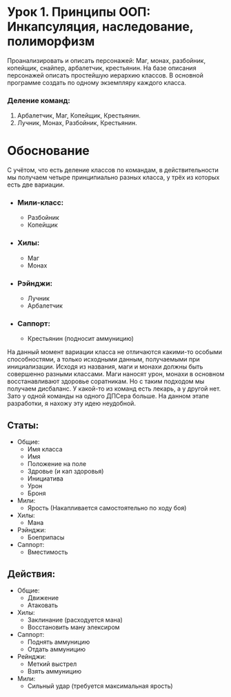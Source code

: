 # Урок 1. Принципы ООП: Инкапсуляция, наследование, полиморфизм

Проанализировать и описать персонажей: Маг, монах, разбойник, копейщик, снайпер, арбалетчик, крестьянин. На базе описания персонажей описать простейшую иерархию классов. В основной программе создать по одному экземпляру каждого класса.

### Деление команд:
1. Арбалетчик, Маг, Копейщик, Крестьянин.
2. Лучник, Монах, Разбойник, Крестьянин.

# Обоснование
С учётом, что есть деление классов по командам, в действительности мы получаем четыре принципиально разных класса, у трёх из которых есть две вариации. 

* ### Мили-класс:
   * Разбойник
   * Копейщик
* ### Хилы:
  * Маг
  * Монах
* ### Рэйнджи:
  * Лучник
  * Арбалетчик
* ### Саппорт:
  * Крестьянин (подносит аммуницию)

На данный момент вариации класса не отличаются какими-то особыми способностями, а только исходными данным, получаемыми при инициализации. Исходя из названия, маги и монахи должны быть совершенно разными классами. Маги наносят урон, монахи в основном восстанавливают здоровье соратникам. Но с таким подходом мы получаем дисбаланс. У какой-то из команд есть лекарь, а у другой нет. Зато у одной команды на одного ДПСера больше. На данном этапе разработки, я нахожу эту идею неудобной.

## Статы: 
- Общие:
  - Имя класса
  - Имя
  - Положение на поле
  - Здровье (и кап здоровья)
  - Инициатива
  - Урон
  - Броня
- Мили:
  - Ярость (Накапливается самостоятельно по ходу боя)
- Хилы:
  - Мана
- Рэйнджи:
  - Боеприпасы
- Саппорт:
  - Вместимость

[//]: # (## Оружие:)

[//]: # (  - Урон)

[//]: # (  - Дальность)

[//]: # (  - Название)

[//]: # (## Заклинания:)

[//]: # (  - Лечение)

[//]: # (  - Файербол)

## Действия:
- Общие:
  - Движение
  - Атаковать
- Хилы:
  - Заклинание (расходуется мана)
  - Восстановить ману элексиром
- Саппорт:
  - Поднять аммуницию
  - Отдать аммуницию
- Рейнджи:
  - Меткий выстрел
  - Взять аммуницию
- Мили:
  - Сильный удар (требуется максимальная ярость)
